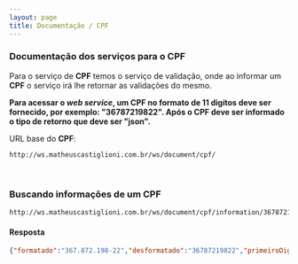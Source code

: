 ```yaml
---
layout: page
title: Documentação / CPF
---
```


### Documentação dos serviços para o CPF

Para o serviço de **CPF** temos o serviço de validação, onde ao informar um **CPF** o serviço irá lhe retornar as validações do mesmo.

**Para acessar o *web service*, um CPF no formato de 11 digítos deve ser fornecido, por exemplo: "36787219822". Após o CPF deve ser informado o tipo de retorno que deve ser "json".**

URL base do **CPF**:
```http
http://ws.matheuscastiglioni.com.br/ws/document/cpf/
```

<br/>

### Buscando informações de um CPF
```http
http://ws.matheuscastiglioni.com.br/ws/document/cpf/information/36787219822/json
```

#### Resposta
```JSON
{"formatado":"367.872.198-22","desformatado":"36787219822","primeiroDigito":2,"segundoDigito":2,"valido":true}
```